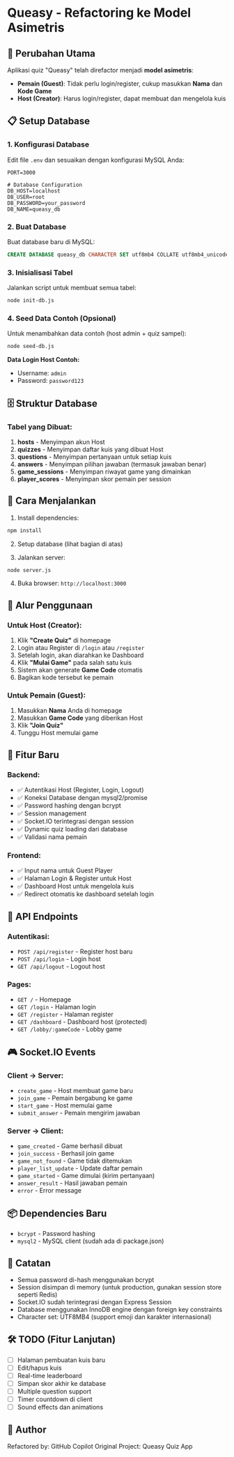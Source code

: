 # Queasy - Refactoring ke Model Asimetris

## 🎯 Perubahan Utama

Aplikasi quiz "Queasy" telah direfactor menjadi **model asimetris**:

- **Pemain (Guest)**: Tidak perlu login/register, cukup masukkan **Nama** dan **Kode Game**
- **Host (Creator)**: Harus login/register, dapat membuat dan mengelola kuis

## 📋 Setup Database

### 1. Konfigurasi Database

Edit file `.env` dan sesuaikan dengan konfigurasi MySQL Anda:

```env
PORT=3000

# Database Configuration
DB_HOST=localhost
DB_USER=root
DB_PASSWORD=your_password
DB_NAME=queasy_db
```

### 2. Buat Database

Buat database baru di MySQL:

```sql
CREATE DATABASE queasy_db CHARACTER SET utf8mb4 COLLATE utf8mb4_unicode_ci;
```

### 3. Inisialisasi Tabel

Jalankan script untuk membuat semua tabel:

```bash
node init-db.js
```

### 4. Seed Data Contoh (Opsional)

Untuk menambahkan data contoh (host admin + quiz sampel):

```bash
node seed-db.js
```

**Data Login Host Contoh:**
- Username: `admin`
- Password: `password123`

## 🗄️ Struktur Database

### Tabel yang Dibuat:

1. **hosts** - Menyimpan akun Host
2. **quizzes** - Menyimpan daftar kuis yang dibuat Host
3. **questions** - Menyimpan pertanyaan untuk setiap kuis
4. **answers** - Menyimpan pilihan jawaban (termasuk jawaban benar)
5. **game_sessions** - Menyimpan riwayat game yang dimainkan
6. **player_scores** - Menyimpan skor pemain per session

## 🚀 Cara Menjalankan

1. Install dependencies:
```bash
npm install
```

2. Setup database (lihat bagian di atas)

3. Jalankan server:
```bash
node server.js
```

4. Buka browser: `http://localhost:3000`

## 📱 Alur Penggunaan

### Untuk Host (Creator):

1. Klik **"Create Quiz"** di homepage
2. Login atau Register di `/login` atau `/register`
3. Setelah login, akan diarahkan ke Dashboard
4. Klik **"Mulai Game"** pada salah satu kuis
5. Sistem akan generate **Game Code** otomatis
6. Bagikan kode tersebut ke pemain

### Untuk Pemain (Guest):

1. Masukkan **Nama** Anda di homepage
2. Masukkan **Game Code** yang diberikan Host
3. Klik **"Join Quiz"**
4. Tunggu Host memulai game

## 🔧 Fitur Baru

### Backend:
- ✅ Autentikasi Host (Register, Login, Logout)
- ✅ Koneksi Database dengan mysql2/promise
- ✅ Password hashing dengan bcrypt
- ✅ Session management
- ✅ Socket.IO terintegrasi dengan session
- ✅ Dynamic quiz loading dari database
- ✅ Validasi nama pemain

### Frontend:
- ✅ Input nama untuk Guest Player
- ✅ Halaman Login & Register untuk Host
- ✅ Dashboard Host untuk mengelola kuis
- ✅ Redirect otomatis ke dashboard setelah login

## 🔐 API Endpoints

### Autentikasi:
- `POST /api/register` - Register host baru
- `POST /api/login` - Login host
- `GET /api/logout` - Logout host

### Pages:
- `GET /` - Homepage
- `GET /login` - Halaman login
- `GET /register` - Halaman register
- `GET /dashboard` - Dashboard host (protected)
- `GET /lobby/:gameCode` - Lobby game

## 🎮 Socket.IO Events

### Client → Server:
- `create_game` - Host membuat game baru
- `join_game` - Pemain bergabung ke game
- `start_game` - Host memulai game
- `submit_answer` - Pemain mengirim jawaban

### Server → Client:
- `game_created` - Game berhasil dibuat
- `join_success` - Berhasil join game
- `game_not_found` - Game tidak ditemukan
- `player_list_update` - Update daftar pemain
- `game_started` - Game dimulai (kirim pertanyaan)
- `answer_result` - Hasil jawaban pemain
- `error` - Error message

## 📦 Dependencies Baru

- `bcrypt` - Password hashing
- `mysql2` - MySQL client (sudah ada di package.json)

## 📝 Catatan

- Semua password di-hash menggunakan bcrypt
- Session disimpan di memory (untuk production, gunakan session store seperti Redis)
- Socket.IO sudah terintegrasi dengan Express Session
- Database menggunakan InnoDB engine dengan foreign key constraints
- Character set: UTF8MB4 (support emoji dan karakter internasional)

## 🛠️ TODO (Fitur Lanjutan)

- [ ] Halaman pembuatan kuis baru
- [ ] Edit/hapus kuis
- [ ] Real-time leaderboard
- [ ] Simpan skor akhir ke database
- [ ] Multiple question support
- [ ] Timer countdown di client
- [ ] Sound effects dan animations

## 👥 Author

Refactored by: GitHub Copilot
Original Project: Queasy Quiz App

